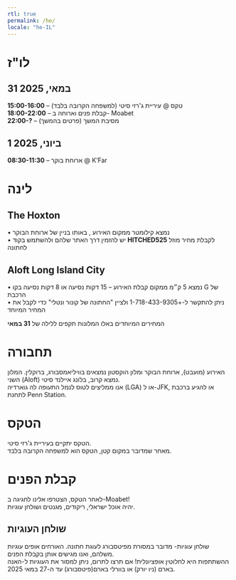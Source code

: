 ```yaml
---
rtl: true
permalink: /he/
locale: "he-IL"
---
```


# לו"ז 
## 31 במאי, 2025  
**15:00-16:00** – טקס @ עיריית ג'רזי סיטי (למשפחה הקרובה בלבד)  
**18:00-22:00** – קבלת פנים וארוחה ב- Moabet  
**22:00-?** – מסיבת המשך (פרטים בהמשך)

## 1 ביוני, 2025  
**08:30-11:30** – ארוחת בוקר @ K’Far  

# לינה  
## The Hoxton
• נמצא קילומטר ממקום האירוע , באותו בניין של ארוחת הבוקר  
• יש להזמין דרך האתר שלהם ולהשתמש בקוד **HITCHED525** לקבלת מחיר מוזל לחתונה

## Aloft Long Island City
• נמצא 5 ק״מ ממקום קבלת האירוע – 15 דקות נסיעה או 8 דקות נסיעה בקו G של הרכבת  
• ניתן להתקשר ל-+1-718-433-9305 ולציין "החתונה של קונור ונטלי" כדי לקבל את המחיר המיוחד  

המחירים המיוחדים באלו המלונות תקפים ללילה של **31 במאי**  

# תחבורה  
האירוע (מועבט), ארוחת הבוקר ומלון הוקסטון נמצאים בוויליאמסבורג, ברוקלין. המלון השני (Aloft) נמצא קרוב, בלונג איילנד סיטי.  
אנו ממליצים לטוס לנמל התעופה לה גוארדיה (LGA) או ל-JFK, או להגיע ברכבת לתחנת Penn Station.  
  

# הטקס  
הטקס יתקיים בעיריית ג'רזי סיטי.  
מאחר שמדובר במקום קטן, הטקס הוא למשפחה הקרובה בלבד.    

# קבלת הפנים  
לאחר הטקס, הצטרפו אלינו לחגיגה ב-Moabet!  
יהיה אוכל ישראלי, ריקודים, מגנטים ושולחן עוגיות.    

## שולחן העוגיות  
שולחן עוגיות- מדובר במסורת מפיטסבורג לעוגת חתונה. האורחים אופים עוגיות משלהם, ואנו מגישים אותן בקבלת הפנים.  
ההשתתפות היא לחלוטין אופציונלית! אם תרצו לתרום, ניתן למסור את העוגיות ל-האנה בארם (ניו יורק) או בוורלי בארם(פיטסבורג) עד ה-27 במאי 2025.